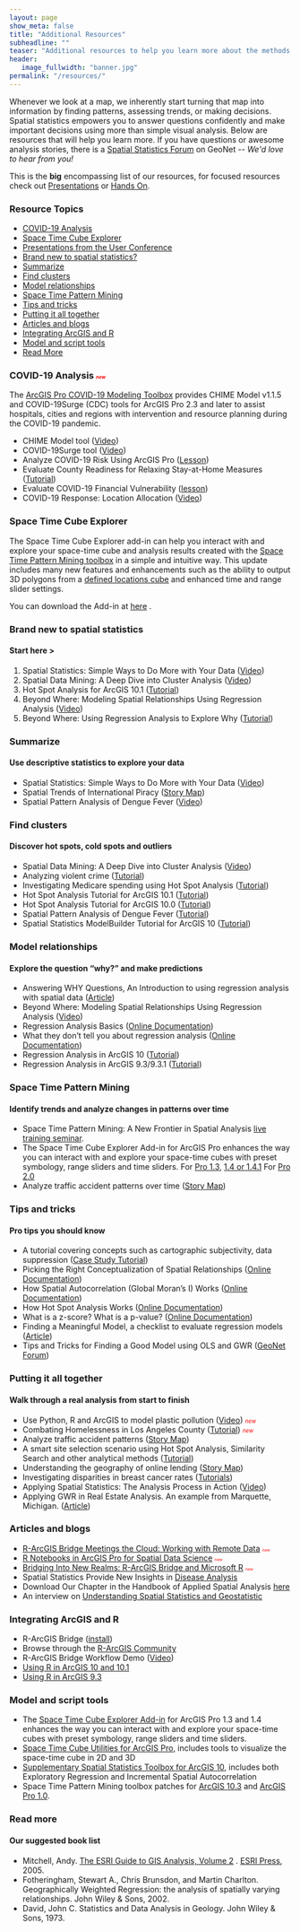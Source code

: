 ```yaml
---
layout: page
show_meta: false
title: "Additional Resources"
subheadline: ""
teaser: "Additional resources to help you learn more about the methods behind the tools"
header:
   image_fullwidth: "banner.jpg"
permalink: "/resources/"
---
```

Whenever we look at a map, we inherently start turning that map into
information by finding patterns, assessing trends, or making decisions.
Spatial statistics empowers you to answer questions confidently and make
important decisions using more than simple visual analysis. Below are
resources that will help you learn more. If you have questions or
awesome analysis stories, there is a [Spatial
Statistics Forum](https://geonet.esri.com/community/gis/analysis/spatial-statistics) on GeoNet -- _We'd love to hear
from you!_

This is the **big** encompassing list of our resources, for focused resources check out [Presentations](/presentations/) or [Hands On](/hands-on/).


### Resource Topics ###

* [COVID-19 Analysis](#covid-19-analysis)
* [Space Time Cube Explorer](#space-time-cube-explorer)
* [Presentations from the User Conference](#presentations-from-the-user-conference)
* [Brand new to spatial statistics?](#brand-new-to-spatial-statistics)
* [Summarize](#summarize)
* [Find clusters](#find-clusters)
* [Model relationships](#model-relationships)
* [Space Time Pattern Mining](#space-time-pattern-mining)
* [Tips and tricks](#tips-and-tricks)
* [Putting it all together](#putting-it-all-together)
* [Articles and blogs](#articles-and-blogs)
* [Integrating ArcGIS and R](#integrating-arcgis-and-r)
* [Model and script tools](#model-and-script-tools)
* [Read More](#read-more)


### COVID-19 Analysis  <span style="color:red; font-size: 50%; ">*new*</span>
The [ArcGIS Pro COVID-19 Modeling Toolbox](https://www.arcgis.com/home/item.html?id=37ad6eb0d1034cd58844314a9b305de2) provides CHIME Model v1.1.5 and COVID-19Surge (CDC) tools for ArcGIS Pro 2.3 and later to assist hospitals, cities and regions with intervention and resource planning during the COVID-19 pandemic. 
- CHIME Model tool ([Video](https://www.youtube.com/watch?v=hMa5XPCjDDE&feature=youtu.be)) 
- COVID-19Surge tool ([Video](https://www.youtube.com/watch?v=8AfVrB8Ig5E)) 
- Analyze COVID-19 Risk Using ArcGIS Pro ([Lesson](https://learngis.maps.arcgis.com/home/item.html?id=b49f4226fd1f4bccb72ab5d308c7da73)) 
- Evaluate County Readiness for Relaxing Stay-at-Home Measures ([Tutorial](https://www.esri.com/arcgis-blog/products/arcgis-pro/health/evaluate-county-readiness-for-relaxing-stay-at-home-measures/)) 
- Evaluate COVID-19 Financial Vulnerability ([lesson](https://www.arcgis.com/sharing/rest/content/items/875c3ebc96764a2a8001ac731aa79028/data))
- COVID-19 Response: Location Allocation ([Video](https://www.youtube.com/watch?v=tLO1T55Orac&feature=youtu.be)) 



### Space Time Cube Explorer ###

The Space Time Cube Explorer add-in can help you interact with and explore your space-time cube and analysis results created with the [Space Time Pattern Mining toolbox](http://pro.arcgis.com/en/pro-app/tool-reference/space-time-pattern-mining/an-overview-of-the-space-time-pattern-mining-toolbox.htm) in a simple and intuitive way.  This update includes many new features and enhancements such as the ability to output 3D polygons from a [defined locations cube](http://pro.arcgis.com/en/pro-app/tool-reference/space-time-pattern-mining/createcubefromdefinedlocations.htm) and enhanced time and range slider settings.


You can download the Add-in at [here](http://www.esriurl.com/SpaceTimeCubeExplorer) .

### Brand new to spatial statistics ###
#### Start here > ####

1. Spatial Statistics: Simple Ways to Do More with Your Data ([Video](https://www.youtube.com/watch?v=3d_8nQpSCgE&list=PLaPDDLTCmy4YcXpv_ypX3YicMHVUOuGYR&index=43))
1. Spatial Data Mining: A Deep Dive into Cluster Analysis ([Video](https://www.youtube.com/watch?v=qQNOlfOYtyw&list=PLaPDDLTCmy4YcXpv_ypX3YicMHVUOuGYR&index=51))
1. Hot Spot Analysis for ArcGIS 10.1 ([Tutorial](http://www.arcgis.com/home/item.html?id=6626d5cc81a745f1b737028f7a519521))
1. Beyond Where: Modeling Spatial Relationships Using Regression Analysis ([Video](http://video.esri.com/watch/3871/modeling-spatial-relationships-using-regression-analysis))
1. Beyond Where: Using Regression Analysis to Explore Why ([Tutorial](http://training.esri.com/gateway/index.cfm?fa=catalog.webCourseDetail&courseID=2586))


### Summarize ###
#### Use descriptive statistics to explore your data ####
* Spatial Statistics: Simple Ways to Do More with Your Data ([Video](https://video.esri.com/watch/4003/spatial-statistics-simple-ways-to-do-more-with-your-data))
* Spatial Trends of International Piracy ([Story Map](https://www.arcgis.com/apps/Cascade/index.html?appid=14a74ebfc24f41308653f3d096e38148))
* Spatial Pattern Analysis of Dengue Fever ([Video](https://www.esri.com/videos/watch?videoid=RCVojK0yF78&title=spatial-pattern-analysis-of-dengue-fever-video))


### Find clusters  ###
#### Discover hot spots, cold spots and outliers ####
* Spatial Data Mining: A Deep Dive into Cluster Analysis ([Video](https://video.esri.com/watch/4004/spatial-data-mining-a-deep-dive-into-cluster-analysis))
* Analyzing violent crime ([Tutorial](http://desktop.arcgis.com/en/analytics/case-studies/broken-bottles-1-overview.htm))
* Investigating Medicare spending using Hot Spot Analysis ([Tutorial](https://learn.arcgis.com/en/projects/where-does-healthcare-cost-the-most/lessons/analyze-medicare-cost-hot-spots.htm))
* Hot Spot Analysis Tutorial for ArcGIS 10.1 ([Tutorial](http://www.arcgis.com/home/item.html?id=6626d5cc81a745f1b737028f7a519521))
* Hot Spot Analysis Tutorial for ArcGIS 10.0 ([Tutorial](http://www.arcgis.com/home/item.html?id=dea008bcc77d4fd485abdf8121190b82))
* Spatial Pattern Analysis of Dengue Fever ([Tutorial](http://www.arcgis.com/home/item.html?id=49dde041c3634355bf073b0b55fa5b2d))
* Spatial Statistics ModelBuilder Tutorial for ArcGIS 10 ([Tutorial](http://www.arcgis.com/home/item.html?id=7180ba6e9d8845128eaadf70a4b6bf7e))


### Model relationships  ###
#### Explore the question “why?” and make predictions ####
* Answering WHY Questions, An Introduction to using regression analysis with spatial data ([Article](http://www.esri.com/news/arcuser/0309/files/why.pdf))
* Beyond Where: Modeling Spatial Relationships Using Regression Analysis ([Video](https://video.esri.com/watch/3871/modeling-spatial-relationships-using-regression-analysis))
* Regression Analysis Basics ([Online Documentation](http://resources.arcgis.com/en/help/main/10.1/index.html#/Regression_analysis_basics/005p00000023000000/))
* What they don’t tell you about regression analysis ([Online Documentation](http://resources.arcgis.com/en/help/main/10.1/index.html#//005p00000053000000))
* Regression Analysis in ArcGIS 10 ([Tutorial](http://www.arcgis.com/home/item.html?id=71a65d35688a4502b123cbdfc99afdee))
* Regression Analysis in ArcGIS 9.3/9.3.1 ([Tutorial](http://www.arcgis.com/home/item.html?id=9ae34ee00c614d10ab086bcb1cce9482))


### Space Time Pattern Mining ###
#### Identify trends and analyze changes in patterns over time ####
* Space Time Pattern Mining: A New Frontier in Spatial Analysis [live training seminar](https://www.esri.com/training/catalog/57b3c46754c097bb74d3e6c3/space-time-pattern-mining:-a-new-frontier-in-spatial-analysis/).
* The Space Time Cube Explorer Add-in for ArcGIS Pro enhances the way you can interact with and explore your space-time cubes with preset symbology, range sliders and time sliders. For [Pro 1.3](https://www.arcgis.com/home/item.html?id=5c85bf58f8584d2faa5b1b76a2807dca), [1.4 or 1.4.1](https://www.arcgis.com/home/item.html?id=5c85bf58f8584d2faa5b1b76a2807dca)  For [Pro 2.0](http://www.arcgis.com/home/item.html?id=ffd5be434d394341ad1f89cd29c19e20)
* Analyze traffic accident patterns over time ([Story Map](http://eath.maps.arcgis.com/apps/Cascade/index.html?appid=9a27635635c940539b96fb5ef954e4d5))


### Tips and tricks  ###
#### Pro tips you should know ####
* A tutorial covering concepts such as cartographic subjectivity, data suppression ([Case Study Tutorial](http://desktop.arcgis.com/en/analytics/case-studies/linguistic-diversity-1-intro.htm))
* Picking the Right Conceptualization of Spatial Relationships ([Online Documentation](http://pro.arcgis.com/en/pro-app/tool-reference/spatial-statistics/modeling-spatial-relationships.htm))
* How Spatial Autocorrelation (Global Moran’s I) Works ([Online Documentation](http://pro.arcgis.com/en/pro-app/tool-reference/spatial-statistics/h-how-spatial-autocorrelation-moran-s-i-spatial-st.htm))
* How Hot Spot Analysis Works ([Online Documentation](http://pro.arcgis.com/en/pro-app/tool-reference/spatial-statistics/h-how-hot-spot-analysis-getis-ord-gi-spatial-stati.htm))
* What is a z-score? What is a p-value? ([Online Documentation](http://pro.arcgis.com/en/pro-app/tool-reference/spatial-statistics/what-is-a-z-score-what-is-a-p-value.htm))
* Finding a Meaningful Model, a checklist to evaluate regression models ([Article](http://www.esri.com/news/arcuser/0111/findmodel.html))
* Tips and Tricks for Finding a Good Model using OLS and GWR ([GeoNet Forum](https://geonet.esri.com/thread/5167))

### Putting it all together ###
#### Walk through a real analysis from start to finish ####
* Use Python, R and ArcGIS to model plastic pollution ([Video](https://www.youtube.com/watch?v=cNynzdFbhZ8)) <span style="color:red; font-size: 70%; ">*new*</span>
* Combating Homelessness in Los Angeles County ([Tutorial](https://www.esri.com/arcgis-blog/products/arcgis-pro/announcements/combating-homelessness-in-los-angeles-county-case-study-and-tutorial/)) <span style="color:red; font-size: 70%; ">*new*</span>
* Analyze traffic accident patterns ([Story Map](http://eath.maps.arcgis.com/apps/Cascade/index.html?appid=9a27635635c940539b96fb5ef954e4d5))
* A smart site selection scenario using Hot Spot Analysis, Similarity Search and other analytical methods ([Tutorial](http://desktop.arcgis.com/en/analytics/case-studies/locating-a-new-retirement-community.htm))
* Understanding the geography of online lending ([Story Map](https://eath.maps.arcgis.com/apps/Cascade/index.html?appid=20289bf8b2c0491ca8fae8578ab324ea))
* Investigating disparities in breast cancer rates ([Tutorials](https://learn.arcgis.com/en/projects/bridging-the-breast-cancer-divide/))
* Applying Spatial Statistics: The Analysis Process in Action ([Video](https://www.youtube.com/watch?v=cCWxFbS4-uM))
* Applying GWR in Real Estate Analysis.  An example from Marquette, Michigan. ([Article](http://www.esri.com/news/arcuser/0309/re_gwr.html)) 


### Articles and blogs  ###
* [R-ArcGIS Bridge Meetings the Cloud: Working with Remote Data](https://www.esri.com/arcgis-blog/products/product/analytics/r-arcgis-bridge-meets-the-cloud-working-with-remote-data/) <span style="color:red; font-size: 50%; ">*new*</span>
* [R Notebooks in ArcGIS Pro for Spatial Data Science](https://www.esri.com/arcgis-blog/products/arcgis-pro/analytics/r-notebooks-in-arcgis-pro-for-spatial-data-science/) <span style="color:red; font-size: 50%; ">*new*</span>
* [Bridging Into New Realms: R-ArcGIS Bridge and Microsoft R](https://www.esri.com/arcgis-blog/products/arcgis-pro/analytics/bridging-into-new-realms-arcgis-bridge-and-microsoft-r/) <span style="color:red; font-size: 50%; ">*new*</span>
* Spatial Statistics Provide New Insights in [Disease Analysis](http://www.esri.com/news/arcuser/1207/ticks.html)
* Download Our Chapter in the Handbook of Applied Spatial Analysis [here](http://www.springer.com/cda/content/document/cda_downloaddocument/9783642036460-c1.pdf?SGWID=0-0-45-855715-p173918949)
* An interview on [Understanding Spatial Statistics and Geostatistic](http://www.esri.com/news/arcwatch/0410/lauren-scott.html)

### Integrating  ArcGIS and R ###
* R-ArcGIS Bridge ([install](https://github.com/R-ArcGIS/r-bridge-install))
* Browse through the [R-ArcGIS Community](https://r-arcgis.github.io/)
* R-ArcGIS Bridge Workflow Demo ([Video](https://geonet.esri.com/videos/3343#))
* [Using R in ArcGIS 10 and 10.1](http://www.arcgis.com/home/item.html?id=a5736544d97a4544aa47d06baf910f6d)
* [Using R in ArcGIS 9.3](http://www.arcgis.com/home/item.html?id=547085ee428f4141b2cacb338f8f61a3)


### Model and script tools ###
* The [Space Time Cube Explorer Add-in](http://www.arcgis.com/home/item.html?id=5c85bf58f8584d2faa5b1b76a2807dca#overview) for ArcGIS Pro 1.3 and 1.4 enhances the way you can interact with and explore your space-time cubes with preset symbology, range sliders and time sliders.
* [Space Time Cube Utilities for ArcGIS Pro](http://angp.maps.arcgis.com/home/item.html?id=f9e8d037d73743039e8cfbf2aec66448), includes tools to visualize the space-time cube in 2D and 3D
* [Supplementary Spatial Statistics Toolbox for ArcGIS 10](https://www.arcgis.com/home/item.html?id=694e0f97355740d7bba6b8b356c0b925), includes both Exploratory Regression and Incremental Spatial Autocorrelation
* Space Time Pattern Mining toolbox patches for [ArcGIS 10.3](http://support.esri.com/download/2192) and [ArcGIS Pro 1.0](http://support.esri.com/download/2193).

### Read more ###
#### Our suggested book list ####
* Mitchell, Andy. [The ESRI Guide to GIS Analysis, Volume 2](http://esripress.esri.com/display/index.cfm?fuseaction=display&websiteID=86&moduleID=0) . [ESRI Press](http://esripress.esri.com/display/index.cfm), 2005.
* Fotheringham, Stewart A., Chris Brunsdon, and Martin Charlton. Geographically Weighted Regression: the analysis of spatially varying relationships. John Wiley & Sons, 2002.
* David, John C. Statistics and Data Analysis in Geology. John Wiley & Sons, 1973.
